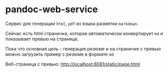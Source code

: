 # pandoc-web-service

Сервис для генерации `html`, `pdf` из языка разметки `markdown`.

Сейчас есть html страничка, которая автоматически конвертирует `md` и показывает
превью на странице.

Пока что основная цель - генерация резюме и на страничке с превью можно загрузить пример с резюме
в формате `md`


Веб-страница с превью: [http://localhost:8081/static/page.html](http://localhost:8081/static/page.html)